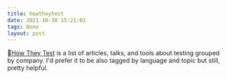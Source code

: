 ```yaml
---
title: howtheytest
date: 2021-10-30 15:21:01
tags: None
layout: post
---
```


📄[How They Test](https://github.com/abhivaikar/howtheytest) is a list of articles, talks, and tools about testing grouped by company. I'd prefer it to be also tagged by language and topic but still, pretty helpful.

